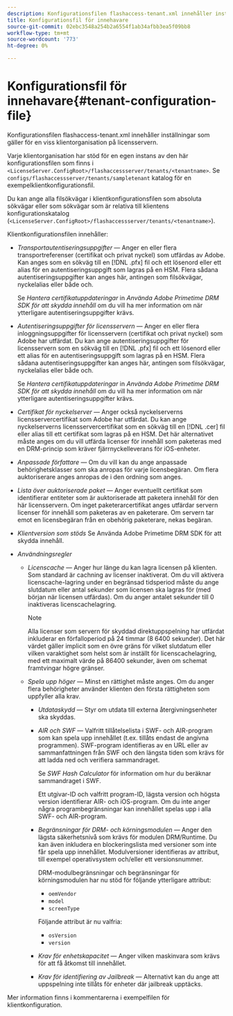 ```yaml
---
description: Konfigurationsfilen flashaccess-tenant.xml innehåller inställningar som gäller för en viss klientorganisation på licensservern.
title: Konfigurationsfil för innehavare
source-git-commit: 02ebc3548a254b2a6554f1ab34afbb3ea5f09bb8
workflow-type: tm+mt
source-wordcount: '773'
ht-degree: 0%

---
```


# Konfigurationsfil för innehavare{#tenant-configuration-file}

Konfigurationsfilen flashaccess-tenant.xml innehåller inställningar som gäller för en viss klientorganisation på licensservern.

Varje klientorganisation har stöd för en egen instans av den här konfigurationsfilen som finns i `<LicenseServer.ConfigRoot>/flashaccessserver/tenants/<tenantname>`. Se `configs/flashaccessserver/tenants/sampletenant` katalog för en exempelklientkonfigurationsfil.

Du kan ange alla filsökvägar i klientkonfigurationsfilen som absoluta sökvägar eller som sökvägar som är relativa till klientens konfigurationskatalog (`<LicenseServer.ConfigRoot>/flashaccessserver/tenants/<tenantname>`).

Klientkonfigurationsfilen innehåller:

* *Transportautentiseringsuppgifter* — Anger en eller flera transportreferenser (certifikat och privat nyckel) som utfärdas av Adobe. Kan anges som en sökväg till en [!DNL .pfx] fil och ett lösenord eller ett alias för en autentiseringsuppgift som lagras på en HSM. Flera sådana autentiseringsuppgifter kan anges här, antingen som filsökvägar, nyckelalias eller både och.

  Se *Hantera certifikatuppdateringar* in *Använda Adobe Primetime DRM SDK för att skydda innehåll* om du vill ha mer information om när ytterligare autentiseringsuppgifter krävs.

* *Autentiseringsuppgifter för licensservern* — Anger en eller flera inloggningsuppgifter för licensservern (certifikat och privat nyckel) som Adobe har utfärdat. Du kan ange autentiseringsuppgifter för licensservern som en sökväg till en [!DNL .pfx] fil och ett lösenord eller ett alias för en autentiseringsuppgift som lagras på en HSM. Flera sådana autentiseringsuppgifter kan anges här, antingen som filsökvägar, nyckelalias eller både och.

  Se *Hantera certifikatuppdateringar* in *Använda Adobe Primetime DRM SDK för att skydda innehåll* om du vill ha mer information om när ytterligare autentiseringsuppgifter krävs.

* *Certifikat för nyckelserver* — Anger också nyckelserverns licensservercertifikat som Adobe har utfärdat. Du kan ange nyckelserverns licensservercertifikat som en sökväg till en [!DNL .cer] fil eller alias till ett certifikat som lagras på en HSM. Det här alternativet måste anges om du vill utfärda licenser för innehåll som paketeras med en DRM-princip som kräver fjärrnyckelleverans för iOS-enheter.

* *Anpassade författare* — Om du vill kan du ange anpassade behörighetsklasser som ska anropas för varje licensbegäran. Om flera auktoriserare anges anropas de i den ordning som anges.
* *Lista över auktoriserade paket* — Anger eventuellt certifikat som identifierar entiteter som är auktoriserade att paketera innehåll för den här licensservern. Om inget paketerarcertifikat anges utfärdar servern licenser för innehåll som paketeras av en paketerare. Om servern tar emot en licensbegäran från en obehörig paketerare, nekas begäran.
* *Klientversion som stöds* Se Använda Adobe Primetime DRM SDK för att skydda innehåll.

* *Användningsregler*

   * *Licenscache* — Anger hur länge du kan lagra licensen på klienten. Som standard är cachning av licenser inaktiverat. Om du vill aktivera licenscache-lagring under en begränsad tidsperiod måste du ange slutdatum eller antal sekunder som licensen ska lagras för (med början när licensen utfärdas). Om du anger antalet sekunder till 0 inaktiveras licenscachelagring.

     >[!NOTE]
     >
     >Alla licenser som servern för skyddad direktuppspelning har utfärdat inkluderar en förfalloperiod på 24 timmar (8 6400 sekunder). Det här värdet gäller implicit som en övre gräns för vilket slutdatum eller vilken varaktighet som helst som är inställt för licenscachelagring, med ett maximalt värde på 86400 sekunder, även om schemat framtvingar högre gränser.

   * *Spela upp höger* — Minst en rättighet måste anges. Om du anger flera behörigheter använder klienten den första rättigheten som uppfyller alla krav.

      * *Utdataskydd* — Styr om utdata till externa återgivningsenheter ska skyddas.
      * *AIR och SWF* — Valfritt tillåtelselista i SWF- och AIR-program som kan spela upp innehållet (t.ex. tillåts endast de angivna programmen). SWF-program identifieras av en URL eller av sammanfattningen från SWF och den längsta tiden som krävs för att ladda ned och verifiera sammandraget.

        Se *SWF Hash Calculator* för information om hur du beräknar sammandraget i SWF.

        Ett utgivar-ID och valfritt program-ID, lägsta version och högsta version identifierar AIR- och iOS-program. Om du inte anger några programbegränsningar kan innehållet spelas upp i alla SWF- och AIR-program.

      * *Begränsningar för DRM- och körningsmodulen* — Anger den lägsta säkerhetsnivå som krävs för modulen DRM/Runtime. Du kan även inkludera en blockeringslista med versioner som inte får spela upp innehållet. Modulversioner identifieras av attribut, till exempel operativsystem och/eller ett versionsnummer.

        DRM-modulbegränsningar och begränsningar för körningsmodulen har nu stöd för följande ytterligare attribut:

         * `oemVendor`
         * `model`
         * `screenType`

        Följande attribut är nu valfria:

         * `osVersion`
         * `version`

      * *Krav för enhetskapacitet* — Anger vilken maskinvara som krävs för att få åtkomst till innehållet.
      * *Krav för identifiering av Jailbreak* — Alternativt kan du ange att uppspelning inte tillåts för enheter där jailbreak upptäcks.

Mer information finns i kommentarerna i exempelfilen för klientkonfiguration.
